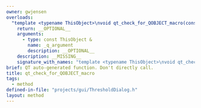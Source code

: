 ```yaml
---
owner: gwjensen
overloads:
  "template <typename ThisObject>\nvoid qt_check_for_QOBJECT_macro(const ThisObject &) const":
    return: __OPTIONAL__
    arguments:
      - type: const ThisObject &
        name: _q_argument
        description: __OPTIONAL__
    description: __MISSING__
    signature_with_names: "template <typename ThisObject>\nvoid qt_check_for_QOBJECT_macro(const ThisObject & _q_argument) const"
brief: QT auto-generated function. Don't directly call.
title: qt_check_for_QOBJECT_macro
tags:
  - method
defined-in-file: "projects/gui/ThresholdDialog.h"
layout: method
---
```

